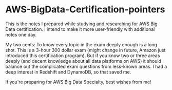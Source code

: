 # AWS-BigData-Certification-pointers
This is the notes I prepared while studying and researching for AWS Big Data certification. I intend to make it more user-friendly with additional notes one day.

My two cents: To know every topic in the exam deeply enough is a long shot. This is a 3-hour 300 dollar exam (might change in future, Amazon just introduced this certification program). But if you know two or three areas deeply (and decent knowledge about all data platforms on AWS) it should balance out the complicated exam questions from less-known areas. I had a deep interest in Redshift and DynamoDB, so that saved me. 

If you're preparing for AWS Big Data Specialty, best wishes from me!
